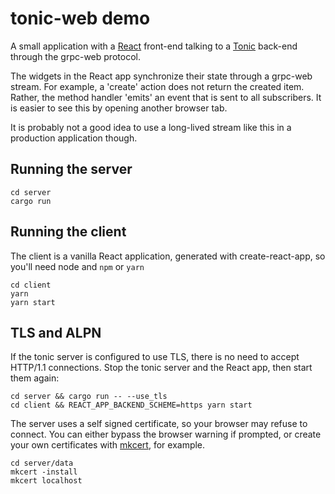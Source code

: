 # tonic-web demo

A small application with a [React] front-end talking to a [Tonic] back-end through the grpc-web protocol.

The widgets in the React app synchronize their state through a grpc-web stream. For example, a 'create' action does
not return the created item. Rather, the method handler 'emits' an event that is sent to all subscribers. It is 
easier to see this by opening another browser tab.

It is probably not a good idea to use a long-lived stream like this in a production application though.

[React]: https://reactjs.org
[grpc-web]: https://www.npmjs.com/package/grpc-web
[Tonic]: https://crates.io/crates/tonic


## Running the server

    cd server
    cargo run

## Running the client

The client is a vanilla React application, generated with create-react-app, so you'll need node and `npm` or `yarn`

    cd client
    yarn
    yarn start

## TLS and ALPN

If the tonic server is configured to use TLS, there is no need to accept HTTP/1.1 connections. Stop the tonic server
and the React app, then start them again:

    cd server && cargo run -- --use_tls
    cd client && REACT_APP_BACKEND_SCHEME=https yarn start
    
The server uses a self signed certificate, so your browser may refuse to connect. You can either bypass the browser
warning if prompted, or create your own certificates with [mkcert], for example.

    cd server/data
    mkcert -install
    mkcert localhost

[mkcert]: https://github.com/FiloSottile/mkcert